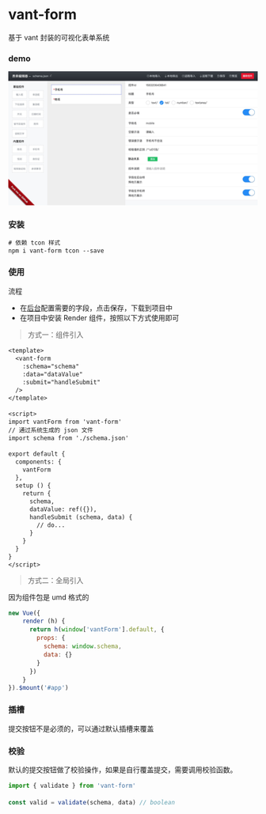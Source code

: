 # vant-form

基于 vant 封装的可视化表单系统

### demo

![](./screenshot.jpg)

### 安装

```
# 依赖 tcon 样式
npm i vant-form tcon --save
```

### 使用

流程

- 在[后台](https://iming.work/demo/vant-form/dist/index.html#/editor)配置需要的字段，点击保存，下载到项目中
- 在项目中安装 Render 组件，按照以下方式使用即可

> 方式一：组件引入

```vue
<template>
  <vant-form 
    :schema="schema"
    :data="dataValue"
    :submit="handleSubmit"
  />
</template>

<script>
import vantForm from 'vant-form'
// 通过系统生成的 json 文件
import schema from './schema.json'

export default {
  components: {
    vantForm
  },
  setup () {
    return {
      schema,
      dataValue: ref({}),
      handleSubmit (schema, data) {
        // do...
      }   
    } 
  }
}
</script>
```

> 方式二：全局引入

因为组件包是 umd 格式的

```js
new Vue({
    render (h) {
      return h(window['vantForm'].default, {
        props: {
          schema: window.schema,
          data: {}
        }
      })
    }
}).$mount('#app')
```

### 插槽

提交按钮不是必须的，可以通过默认插槽来覆盖

### 校验

默认的提交按钮做了校验操作，如果是自行覆盖提交，需要调用校验函数。

```js
import { validate } from 'vant-form'

const valid = validate(schema, data) // boolean
```

